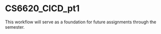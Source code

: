 # CS6620_CICD_pt1
This workflow will serve as a foundation for future assignments through the semester.
